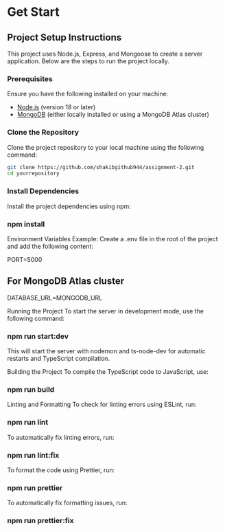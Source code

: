 # Get Start

## Project Setup Instructions

This project uses Node.js, Express, and Mongoose to create a server application. Below are the steps to run the project locally.

### Prerequisites

Ensure you have the following installed on your machine:

- [Node.js](https://nodejs.org/) (version 18 or later)
- [MongoDB](https://www.mongodb.com/) (either locally installed or using a MongoDB Atlas cluster)

### Clone the Repository

Clone the project repository to your local machine using the following command:

```sh
git clone https://github.com/shakibgithub944/assignment-2.git
cd yourrepository
```

### Install Dependencies

Install the project dependencies using npm:

### npm install

Environment Variables Example:
Create a .env file in the root of the project and add the following content:

PORT=5000

## For MongoDB Atlas cluster

DATABASE_URL=MONGODB_URL

Running the Project
To start the server in development mode, use the following command:

### npm run start:dev

This will start the server with nodemon and ts-node-dev for automatic restarts and TypeScript compilation.

Building the Project
To compile the TypeScript code to JavaScript, use:

### npm run build

Linting and Formatting
To check for linting errors using ESLint, run:

### npm run lint

To automatically fix linting errors, run:

### npm run lint:fix

To format the code using Prettier, run:

### npm run prettier

To automatically fix formatting issues, run:

### npm run prettier:fix
